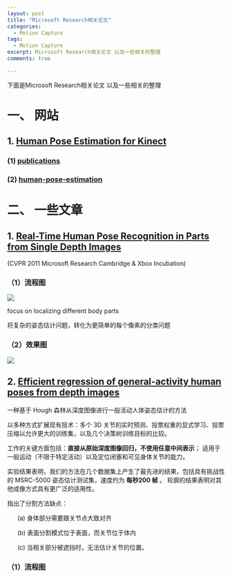 ```yaml
---
layout: post
title: "Microsoft Research相关论文"
categories:
  - Motion Capture
tags:
  - Motion Capture
excerpt: Microsoft Research相关论文 以及一些相关的整理
comments: true

---
```


下面是Microsoft Research相关论文 以及一些相关的整理

# 一、 网站

## 1. [Human Pose Estimation for Kinect](https://www.microsoft.com/en-us/research/project/human-pose-estimation-for-kinect/)

### (1) [publications](https://www.microsoft.com/en-us/research/project/human-pose-estimation-for-kinect/publications/)

### (2) [human-pose-estimation](https://www.microsoft.com/en-us/research/search/?q=human-pose-estimation)

# 二、 一些文章

## 1. [Real-Time Human Pose Recognition in Parts from Single Depth Images](https://ieeexplore.ieee.org/stamp/stamp.jsp?tp=&arnumber=5995316)

(CVPR 2011    Microsoft Research Cambridge & Xbox Incubation)

### （1）流程图

![](https://wangchenjun521.github.io/assets/images/2022_05_10/001.png)

focus on localizing different body parts

将复杂的姿态估计问题，转化为更简单的每个像素的分类问题

### （2）效果图

![](https://wangchenjun521.github.io/assets/images/2022_05_10/002.png)

## 2. [Efficient regression of general-activity human poses from depth images](https://ieeexplore.ieee.org/stamp/stamp.jsp?tp=&arnumber=6126270)

一种基于 Hough 森林从深度图像进行一般活动人体姿态估计的方法

 以多种方式扩展现有技术：多个 3D 关节的实时预测、投票权重的显式学习、投票压缩以允许更大的训练集，以及几个决策树训练目标的比较。 

工作的关键方面包括：**直接从原始深度图像回归，不使用任意中间表示**； 适用于一般运动（不限于特定活动）以及定位闭塞和可见身体关节的能力。

实验结果表明，我们的方法在几个数据集上产生了最先进的结果，包括具有挑战性的 MSRC-5000 姿态估计测试集，速度约为 **每秒200 帧** 。 轮廓的结果表明对其他成像方式具有更广泛的适用性。



指出了分割方法缺点：

      (a) 身体部分需要跟关节点大致对齐

      (b) 表面分割模式位于表面，而关节位于体内

      (c) 当相关部分被遮挡时，无法估计关节的位置。

### （1）流程图




